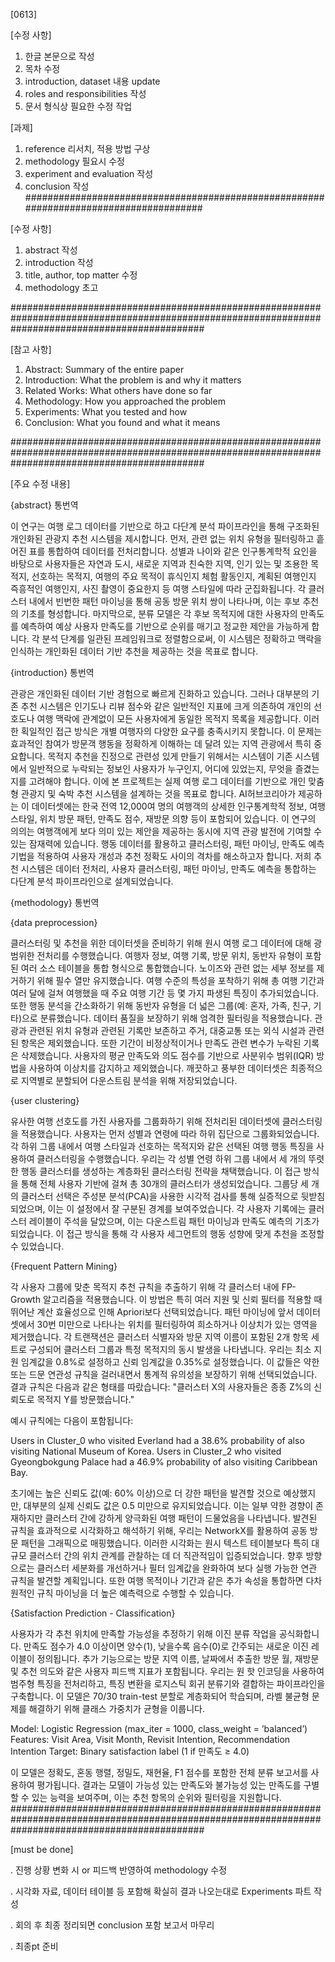 [0613]

[수정 사항]
1. 한글 본문으로 작성
2. 목차 수정
3. introduction, dataset 내용 update
4. roles and responsibilities 작성
5. 문서 형식상 필요한 수정 작업

[과제]
1. reference 리서치, 적용 방법 구상
2. methodology 필요시 수정
3. experiment and evaluation 작성
4. conclusion 작성
######################################################################################

[수정 사항]
1. abstract 작성
2. introduction 작성
3. title, author, top matter 수정
4. methodology 초고

###################################################################################################################################################

[참고 사항]
1. Abstract: Summary of the entire paper  
2. Introduction: What the problem is and why it matters 
3. Related Works: What others have done so far 
4. Methodology: How you approached the problem 
5. Experiments: What you tested and how 
6. Conclusion: What you found and what it means 

###################################################################################################################################################

[주요 수정 내용]

{abstract} 통번역

이 연구는 여행 로그 데이터를 기반으로 하고 다단계 분석 파이프라인을 통해 구조화된 개인화된 관광지 추천 시스템을 제시합니다. 
먼저, 관련 없는 위치 유형을 필터링하고 흩어진 표를 통합하여 데이터를 전처리합니다. 
성별과 나이와 같은 인구통계학적 요인을 바탕으로 사용자들은 자연과 도시, 새로운 지역과 친숙한 지역, 인기 있는 및 조용한 목적지, 선호하는 목적지, 여행의 주요 목적이 휴식인지 체험 활동인지, 
계획된 여행인지 즉흥적인 여행인지, 사진 촬영이 중요한지 등 여행 스타일에 따라 군집화됩니다.
각 클러스터 내에서 빈번한 패턴 마이닝을 통해 공동 방문 위치 쌍이 나타나며, 이는 후보 추천의 기초를 형성합니다. 
마지막으로, 분류 모델은 각 후보 목적지에 대한 사용자의 만족도를 예측하여 예상 사용자 만족도를 기반으로 순위를 매기고 정교한 제안을 가능하게 합니다. 
각 분석 단계를 일관된 프레임워크로 정렬함으로써, 이 시스템은 정확하고 맥락을 인식하는 개인화된 데이터 기반 추천을 제공하는 것을 목표로 합니다.

{introduction} 통번역

관광은 개인화된 데이터 기반 경험으로 빠르게 진화하고 있습니다. 
그러나 대부분의 기존 추천 시스템은 인기도나 리뷰 점수와 같은 일반적인 지표에 크게 의존하여 개인의 선호도나 여행 맥락에 관계없이 모든 사용자에게 동일한 목적지 목록을 제공합니다. 
이러한 획일적인 접근 방식은 개별 여행자의 다양한 요구를 충족시키지 못합니다.
이 문제는 효과적인 참여가 방문객 행동을 정확하게 이해하는 데 달려 있는 지역 관광에서 특히 중요합니다. 
목적지 추천을 진정으로 관련성 있게 만들기 위해서는 시스템이 기존 시스템에서 일반적으로 누락되는 정보인 사용자가 누구인지, 어디에 있었는지, 무엇을 즐겼는지를 고려해야 합니다.
이에 본 프로젝트는 실제 여행 로그 데이터를 기반으로 개인 맞춤형 관광지 및 숙박 추천 시스템을 설계하는 것을 목표로 합니다. 
AI허브코리아가 제공하는 이 데이터셋에는 한국 전역 12,000여 명의 여행객의 상세한 인구통계학적 정보, 여행 스타일, 위치 방문 패턴, 만족도 점수, 재방문 의향 등이 포함되어 있습니다.
이 연구의 의의는 여행객에게 보다 의미 있는 제안을 제공하는 동시에 지역 관광 발전에 기여할 수 있는 잠재력에 있습니다. 
행동 데이터를 활용하고 클러스터링, 패턴 마이닝, 만족도 예측 기법을 적용하여 사용자 개성과 추천 정확도 사이의 격차를 해소하고자 합니다.
저희 추천 시스템은 데이터 전처리, 사용자 클러스터링, 패턴 마이닝, 만족도 예측을 통합하는 다단계 분석 파이프라인으로 설계되었습니다.

{methodology} 통번역

{data preprocession}

클러스터링 및 추천을 위한 데이터셋을 준비하기 위해 원시 여행 로그 데이터에 대해 광범위한 전처리를 수행했습니다. 
여행자 정보, 여행 기록, 방문 위치, 동반자 유형이 포함된 여러 소스 테이블을 통합 형식으로 통합했습니다. 노이즈와 관련 없는 세부 정보를 제거하기 위해 필수 열만 유지했습니다.
여행 수준의 특성을 포착하기 위해 총 여행 기간과 여러 달에 걸쳐 여행했을 때 주요 여행 기간 등 몇 가지 파생된 특징이 추가되었습니다. 
또한 행동 분석을 간소화하기 위해 동반자 유형을 더 넓은 그룹(예: 혼자, 가족, 친구, 기타)으로 분류했습니다.
데이터 품질을 보장하기 위해 엄격한 필터링을 적용했습니다. 관광과 관련된 위치 유형과 관련된 기록만 보존하고 주거, 대중교통 또는 외식 시설과 관련된 항목은 제외했습니다. 
또한 기간이 비정상적이거나 만족도 관련 변수가 누락된 기록은 삭제했습니다.
사용자의 평균 만족도와 의도 점수를 기반으로 사분위수 범위(IQR) 방법을 사용하여 이상치를 감지하고 제외했습니다. 
깨끗하고 풍부한 데이터셋은 최종적으로 지역별로 분할되어 다운스트림 분석을 위해 저장되었습니다.

{user clustering}

유사한 여행 선호도를 가진 사용자를 그룹화하기 위해 전처리된 데이터셋에 클러스터링을 적용했습니다. 사용자는 먼저 성별과 연령에 따라 하위 집단으로 그룹화되었습니다. 
각 하위 그룹 내에서 여행 스타일과 선호하는 목적지와 같은 선택된 여행 행동 특징을 사용하여 클러스터링을 수행했습니다.
우리는 각 성별 연령 하위 그룹 내에서 세 개의 뚜렷한 행동 클러스터를 생성하는 계층화된 클러스터링 전략을 채택했습니다. 
이 접근 방식을 통해 전체 사용자 기반에 걸쳐 총 30개의 클러스터가 생성되었습니다. 
그룹당 세 개의 클러스터 선택은 주성분 분석(PCA)을 사용한 시각적 검사를 통해 실증적으로 뒷받침되었으며, 이는 이 설정에서 잘 구분된 경계를 보여주었습니다.
각 사용자 기록에는 클러스터 레이블이 주석을 달았으며, 이는 다운스트림 패턴 마이닝과 만족도 예측의 기초가 되었습니다. 
이 접근 방식을 통해 각 사용자 세그먼트의 행동 성향에 맞게 추천을 조정할 수 있었습니다.

{Frequent Pattern Mining}

각 사용자 그룹에 맞춘 목적지 추천 규칙을 추출하기 위해 각 클러스터 내에 FP-Growth 알고리즘을 적용했습니다. 
이 방법은 특히 여러 지원 및 신뢰 필터를 적용할 때 뛰어난 계산 효율성으로 인해 Apriori보다 선택되었습니다.
패턴 마이닝에 앞서 데이터셋에서 30번 미만으로 나타나는 위치를 필터링하여 희소하거나 이상치가 있는 영역을 제거했습니다. 
각 트랜잭션은 클러스터 식별자와 방문 지역 이름이 포함된 2개 항목 세트로 구성되어 클러스터 그룹과 특정 목적지의 동시 발생을 나타냅니다.
우리는 최소 지원 임계값을 0.8%로 설정하고 신뢰 임계값을 0.35%로 설정했습니다. 이 값들은 약한 또는 드문 연관성 규칙을 걸러내면서 통계적 유의성을 보장하기 위해 선택되었습니다. 
결과 규칙은 다음과 같은 형태를 따랐습니다: "클러스터 X의 사용자들은 종종 Z%의 신뢰도로 목적지 Y를 방문했습니다."

예시 규칙에는 다음이 포함됩니다:

Users in Cluster_0 who visited Everland had a 38.6% probability of also visiting National Museum of Korea.
Users in Cluster_2 who visited Gyeongbokgung Palace had a 46.9% probability of also visiting Caribbean Bay.

초기에는 높은 신뢰도 값(예: 60% 이상)으로 더 강한 패턴을 발견할 것으로 예상했지만, 대부분의 실제 신뢰도 값은 0.5 미만으로 유지되었습니다. 
이는 일부 약한 경향이 존재하지만 클러스터 간에 강하게 양극화된 여행 패턴이 드물었음을 나타냅니다.
발견된 규칙을 효과적으로 시각화하고 해석하기 위해, 우리는 NetworkX를 활용하여 공동 방문 패턴을 그래픽으로 매핑했습니다. 
이러한 시각화는 원시 텍스트 테이블보다 특히 대규모 클러스터 간의 위치 관계를 관찰하는 데 더 직관적임이 입증되었습니다.
향후 방향으로는 클러스터 세분화를 개선하거나 필터 임계값을 완화하여 보다 실행 가능한 연관 규칙을 발견할 계획입니다. 
또한 여행 목적이나 기간과 같은 추가 속성을 통합하면 다차원적인 규칙 마이닝을 더 높은 예측력으로 수행할 수 있습니다.

{Satisfaction Prediction - Classification}

사용자가 각 추천 위치에 만족할 가능성을 추정하기 위해 이진 분류 작업을 공식화합니다. 만족도 점수가 4.0 이상이면 양수(1), 낮을수록 음수(0)로 간주되는 새로운 이진 레이블이 정의됩니다. 
추가 기능으로는 방문 지역 이름, 날짜에서 추출한 방문 월, 재방문 및 추천 의도와 같은 사용자 피드백 지표가 포함됩니다.
우리는 원 핫 인코딩을 사용하여 범주형 특징을 전처리하고, 특징 변환을 로지스틱 회귀 분류기와 결합하는 파이프라인을 구축합니다. 
이 모델은 70/30 train-test 분할로 계층화되어 학습되며, 라벨 불균형 문제를 해결하기 위해 클래스 가중치가 균형을 이룹니다.

Model: Logistic Regression (max_iter = 1000, class_weight = ’balanced’)
Features: Visit Area, Visit Month, Revisit Intention, Recommendation Intention
Target: Binary satisfaction label (1 if 만족도 ≥ 4.0)

이 모델은 정확도, 혼동 행렬, 정밀도, 재현율, F1 점수를 포함한 전체 분류 보고서를 사용하여 평가됩니다. 
결과는 모델이 가능성 있는 만족도와 불가능성 있는 만족도를 구별할 수 있는 능력을 보여주며, 이는 추천 항목의 순위와 필터링을 지원합니다.
###################################################################################################################################################

[must be done]

. 진행 상황 변화 시 or 피드백 반영하여 methodology 수정

. 시각화 자료, 데이터 테이블 등 포함해 확실히 결과 나오는대로 Experiments 파트 작성

. 회의 후 최종 정리되면 conclusion 포함 보고서 마무리

. 최종pt 준비
